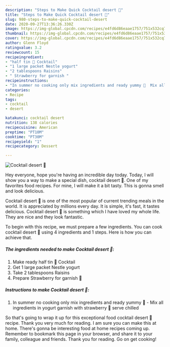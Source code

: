 ```yaml
---
description: "Steps to Make Quick Cocktail desert 🍹"
title: "Steps to Make Quick Cocktail desert 🍹"
slug: 980-steps-to-make-quick-cocktail-desert
date: 2020-09-27T13:36:26.330Z
image: https://img-global.cpcdn.com/recipes/e4fd6d86eaae1757/751x532cq70/cocktail-desert-🍹-recipe-main-photo.jpg
thumbnail: https://img-global.cpcdn.com/recipes/e4fd6d86eaae1757/751x532cq70/cocktail-desert-🍹-recipe-main-photo.jpg
cover: https://img-global.cpcdn.com/recipes/e4fd6d86eaae1757/751x532cq70/cocktail-desert-🍹-recipe-main-photo.jpg
author: Glenn Floyd
ratingvalue: 3.2
reviewcount: 15
recipeingredient:
- "half tin 🍹 Cocktail"
- "1 large packet Nestle yogurt"
- "2 tablespoons Raisins"
- " Strawberry for garnish "
recipeinstructions:
- "In summer no cooking only mix ingredients and ready yummy 🍮  Mix all ingredients in yogurt garnish with strawberry 🍓 serve chilled"
categories:
- Recipe
tags:
- cocktail
- desert

katakunci: cocktail desert 
nutrition: 138 calories
recipecuisine: American
preptime: "PT10M"
cooktime: "PT30M"
recipeyield: "1"
recipecategory: Dessert

---
```



![Cocktail desert 🍹](https://img-global.cpcdn.com/recipes/e4fd6d86eaae1757/751x532cq70/cocktail-desert-🍹-recipe-main-photo.jpg)

Hey everyone, hope you're having an incredible day today. Today, I will show you a way to make a special dish, cocktail desert 🍹. One of my favorites food recipes. For mine, I will make it a bit tasty. This is gonna smell and look delicious.



Cocktail desert 🍹 is one of the most popular of current trending meals in the world. It is appreciated by millions every day. It is simple, it's fast, it tastes delicious. Cocktail desert 🍹 is something which I have loved my whole life. They are nice and they look fantastic.


To begin with this recipe, we must prepare a few ingredients. You can cook cocktail desert 🍹 using 4 ingredients and 1 steps. Here is how you can achieve that.

<!--inarticleads1-->

##### The ingredients needed to make Cocktail desert 🍹:

1. Make ready half tin 🍹 Cocktail
1. Get 1 large packet Nestle yogurt
1. Take 2 tablespoons Raisins
1. Prepare  Strawberry for garnish 🍓




<!--inarticleads2-->

##### Instructions to make Cocktail desert 🍹:

1. In summer no cooking only mix ingredients and ready yummy 🍮  - Mix all ingredients in yogurt garnish with strawberry 🍓 serve chilled




So that's going to wrap it up for this exceptional food cocktail desert 🍹 recipe. Thank you very much for reading. I am sure you can make this at home. There's gonna be interesting food at home recipes coming up. Remember to bookmark this page in your browser, and share it to your family, colleague and friends. Thank you for reading. Go on get cooking!

